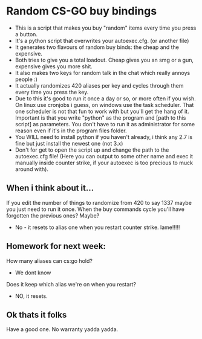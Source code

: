 # Random CS-GO buy bindings

* This is a script that makes you buy "random" items every time you press a button.
* It's a python script that overwrites your autoexec.cfg. (or another file)
* It generates two flavours of random buy binds: the cheap and the expensive.
* Both tries to give you a total loadout. Cheap gives you an smg or a gun, expensive gives you more shit.
* It also makes two keys for random talk in the chat which really annoys people :)
* It actually randomizes 420 aliases per key and cycles through them every time you press the key.
* Due to this it's good to run it once a day or so, or more often if you wish. On linux use cronjobs i guess, on windows use the task scheduler. That one scheduler is not that fun to work with but you'll get the hang of it. Important is that you write "python" as the program and [path to this script] as parameters. You don't have to run it as administrator for some reason even if it's in the program files folder.
* You WILL need to install python if you haven't already, i think any 2.7 is fine but just install the newest one (not 3.x)
* Don't for get to open the script up and change the path to the autoexec.cfg file! (Here you can output to some other name and exec it manually inside counter strike, if your autoexec is too precious to muck around with).

## When i think about it...

If you edit the number of things to randomize from 420 to say 1337 maybe you just need to run it once. When the buy commands cycle you'll have forgotten the previous ones? Maybe?
* No - it resets to alias one when you restart counter strike. lame!!!!!

## Homework for next week:
How many aliases can cs:go hold?
* We dont know

Does it keep which alias we're on when you restart?
* NO, it resets.

## Ok thats it folks

Have a good one. No warranty yadda yadda.